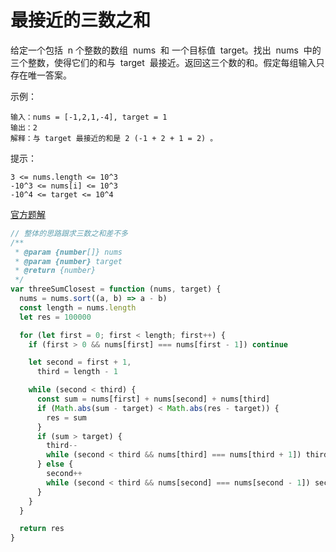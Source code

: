 # 最接近的三数之和

给定一个包括  n 个整数的数组  nums  和 一个目标值  target。找出  nums  中的三个整数，使得它们的和与  target  最接近。返回这三个数的和。假定每组输入只存在唯一答案。

示例：

    输入：nums = [-1,2,1,-4], target = 1
    输出：2
    解释：与 target 最接近的和是 2 (-1 + 2 + 1 = 2) 。

提示：

    3 <= nums.length <= 10^3
    -10^3 <= nums[i] <= 10^3
    -10^4 <= target <= 10^4

[官方题解](https://leetcode-cn.com/problems/3sum-closest/solution/zui-jie-jin-de-san-shu-zhi-he-by-leetcode-solution/)

```js
// 整体的思路跟求三数之和差不多
/**
 * @param {number[]} nums
 * @param {number} target
 * @return {number}
 */
var threeSumClosest = function (nums, target) {
  nums = nums.sort((a, b) => a - b)
  const length = nums.length
  let res = 100000

  for (let first = 0; first < length; first++) {
    if (first > 0 && nums[first] === nums[first - 1]) continue

    let second = first + 1,
      third = length - 1

    while (second < third) {
      const sum = nums[first] + nums[second] + nums[third]
      if (Math.abs(sum - target) < Math.abs(res - target)) {
        res = sum
      }
      if (sum > target) {
        third--
        while (second < third && nums[third] === nums[third + 1]) third--
      } else {
        second++
        while (second < third && nums[second] === nums[second - 1]) second++
      }
    }
  }

  return res
}
```
